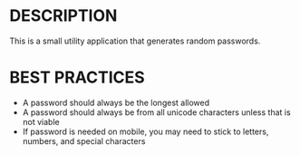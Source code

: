 # DESCRIPTION
This is a small utility application that generates random passwords.

# BEST PRACTICES
* A password should always be the longest allowed
* A password should always be from all unicode characters unless that is not viable
* If password is needed on mobile, you may need to stick to letters, numbers, and special characters